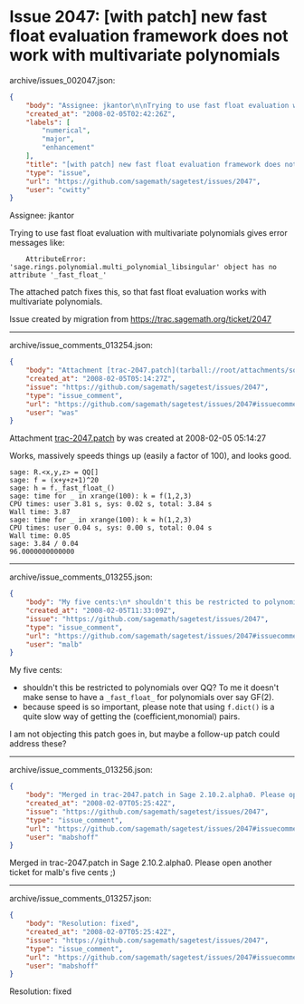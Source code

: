 # Issue 2047: [with patch] new fast float evaluation framework does not work with multivariate polynomials

archive/issues_002047.json:
```json
{
    "body": "Assignee: jkantor\n\nTrying to use fast float evaluation with multivariate polynomials gives error messages like:\n\n```\n    AttributeError: 'sage.rings.polynomial.multi_polynomial_libsingular' object has no attribute '_fast_float_'\n```\n\n\nThe attached patch fixes this, so that fast float evaluation works with multivariate polynomials.\n\nIssue created by migration from https://trac.sagemath.org/ticket/2047\n\n",
    "created_at": "2008-02-05T02:42:26Z",
    "labels": [
        "numerical",
        "major",
        "enhancement"
    ],
    "title": "[with patch] new fast float evaluation framework does not work with multivariate polynomials",
    "type": "issue",
    "url": "https://github.com/sagemath/sagetest/issues/2047",
    "user": "cwitty"
}
```
Assignee: jkantor

Trying to use fast float evaluation with multivariate polynomials gives error messages like:

```
    AttributeError: 'sage.rings.polynomial.multi_polynomial_libsingular' object has no attribute '_fast_float_'
```


The attached patch fixes this, so that fast float evaluation works with multivariate polynomials.

Issue created by migration from https://trac.sagemath.org/ticket/2047





---

archive/issue_comments_013254.json:
```json
{
    "body": "Attachment [trac-2047.patch](tarball://root/attachments/some-uuid/ticket2047/trac-2047.patch) by was created at 2008-02-05 05:14:27\n\nWorks, massively speeds things up (easily a factor of 100), and looks good.\n\n```\nsage: R.<x,y,z> = QQ[]\nsage: f = (x+y+z+1)^20\nsage: h = f._fast_float_()\nsage: time for _ in xrange(100): k = f(1,2,3)\nCPU times: user 3.81 s, sys: 0.02 s, total: 3.84 s\nWall time: 3.87\nsage: time for _ in xrange(100): k = h(1,2,3)\nCPU times: user 0.04 s, sys: 0.00 s, total: 0.04 s\nWall time: 0.05\nsage: 3.84 / 0.04\n96.0000000000000\n```\n",
    "created_at": "2008-02-05T05:14:27Z",
    "issue": "https://github.com/sagemath/sagetest/issues/2047",
    "type": "issue_comment",
    "url": "https://github.com/sagemath/sagetest/issues/2047#issuecomment-13254",
    "user": "was"
}
```

Attachment [trac-2047.patch](tarball://root/attachments/some-uuid/ticket2047/trac-2047.patch) by was created at 2008-02-05 05:14:27

Works, massively speeds things up (easily a factor of 100), and looks good.

```
sage: R.<x,y,z> = QQ[]
sage: f = (x+y+z+1)^20
sage: h = f._fast_float_()
sage: time for _ in xrange(100): k = f(1,2,3)
CPU times: user 3.81 s, sys: 0.02 s, total: 3.84 s
Wall time: 3.87
sage: time for _ in xrange(100): k = h(1,2,3)
CPU times: user 0.04 s, sys: 0.00 s, total: 0.04 s
Wall time: 0.05
sage: 3.84 / 0.04
96.0000000000000
```




---

archive/issue_comments_013255.json:
```json
{
    "body": "My five cents:\n* shouldn't this be restricted to polynomials over QQ? To me it doesn't make sense to have a `_fast_float_` for polynomials over say GF(2).\n* because speed is so important, please note that using `f.dict()` is a quite slow way of getting the (coefficient,monomial) pairs.\n\nI am not objecting this patch goes in, but maybe a follow-up patch could address these?",
    "created_at": "2008-02-05T11:33:09Z",
    "issue": "https://github.com/sagemath/sagetest/issues/2047",
    "type": "issue_comment",
    "url": "https://github.com/sagemath/sagetest/issues/2047#issuecomment-13255",
    "user": "malb"
}
```

My five cents:
* shouldn't this be restricted to polynomials over QQ? To me it doesn't make sense to have a `_fast_float_` for polynomials over say GF(2).
* because speed is so important, please note that using `f.dict()` is a quite slow way of getting the (coefficient,monomial) pairs.

I am not objecting this patch goes in, but maybe a follow-up patch could address these?



---

archive/issue_comments_013256.json:
```json
{
    "body": "Merged in trac-2047.patch in Sage 2.10.2.alpha0. Please open another ticket for malb's five cents ;)",
    "created_at": "2008-02-07T05:25:42Z",
    "issue": "https://github.com/sagemath/sagetest/issues/2047",
    "type": "issue_comment",
    "url": "https://github.com/sagemath/sagetest/issues/2047#issuecomment-13256",
    "user": "mabshoff"
}
```

Merged in trac-2047.patch in Sage 2.10.2.alpha0. Please open another ticket for malb's five cents ;)



---

archive/issue_comments_013257.json:
```json
{
    "body": "Resolution: fixed",
    "created_at": "2008-02-07T05:25:42Z",
    "issue": "https://github.com/sagemath/sagetest/issues/2047",
    "type": "issue_comment",
    "url": "https://github.com/sagemath/sagetest/issues/2047#issuecomment-13257",
    "user": "mabshoff"
}
```

Resolution: fixed
